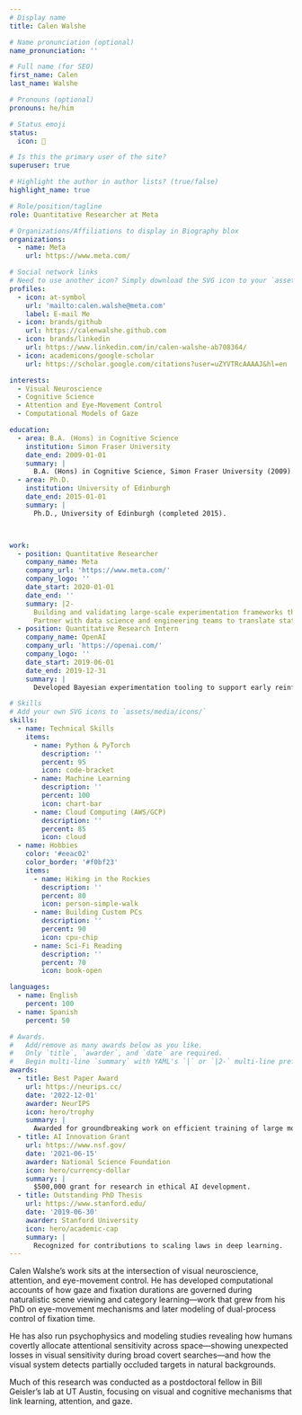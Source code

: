 ```yaml
---
# Display name
title: Calen Walshe

# Name pronunciation (optional)
name_pronunciation: ''

# Full name (for SEO)
first_name: Calen
last_name: Walshe

# Pronouns (optional)
pronouns: he/him

# Status emoji
status:
  icon: 🚀

# Is this the primary user of the site?
superuser: true

# Highlight the author in author lists? (true/false)
highlight_name: true

# Role/position/tagline
role: Quantitative Researcher at Meta

# Organizations/Affiliations to display in Biography blox
organizations:
  - name: Meta
    url: https://www.meta.com/

# Social network links
# Need to use another icon? Simply download the SVG icon to your `assets/media/icons/` folder.
profiles:
  - icon: at-symbol
    url: 'mailto:calen.walshe@meta.com'
    label: E-mail Me
  - icon: brands/github
    url: https://calenwalshe.github.com
  - icon: brands/linkedin
    url: https://www.linkedin.com/in/calen-walshe-ab708364/
  - icon: academicons/google-scholar
    url: https://scholar.google.com/citations?user=uZYVTRcAAAAJ&hl=en

interests:
  - Visual Neuroscience
  - Cognitive Science
  - Attention and Eye-Movement Control
  - Computational Models of Gaze

education:
  - area: B.A. (Hons) in Cognitive Science
    institution: Simon Fraser University
    date_end: 2009-01-01
    summary: |
      B.A. (Hons) in Cognitive Science, Simon Fraser University (2009).
  - area: Ph.D.
    institution: University of Edinburgh
    date_end: 2015-01-01
    summary: |
      Ph.D., University of Edinburgh (completed 2015).



work:
  - position: Quantitative Researcher
    company_name: Meta
    company_url: 'https://www.meta.com/'
    company_logo: ''
    date_start: 2020-01-01
    date_end: ''
    summary: |2-
      Building and validating large-scale experimentation frameworks that guide product strategy across the Meta family of apps.
      Partner with data science and engineering teams to translate statistical insights into measurable impact.
  - position: Quantitative Research Intern
    company_name: OpenAI
    company_url: 'https://openai.com/'
    company_logo: ''
    date_start: 2019-06-01
    date_end: 2019-12-31
    summary: |
      Developed Bayesian experimentation tooling to support early reinforcement learning research initiatives.

# Skills
# Add your own SVG icons to `assets/media/icons/`
skills:
  - name: Technical Skills
    items:
      - name: Python & PyTorch
        description: ''
        percent: 95
        icon: code-bracket
      - name: Machine Learning
        description: ''
        percent: 100
        icon: chart-bar
      - name: Cloud Computing (AWS/GCP)
        description: ''
        percent: 85
        icon: cloud
  - name: Hobbies
    color: '#eeac02'
    color_border: '#f0bf23'
    items:
      - name: Hiking in the Rockies
        description: ''
        percent: 80
        icon: person-simple-walk
      - name: Building Custom PCs
        description: ''
        percent: 90
        icon: cpu-chip
      - name: Sci-Fi Reading
        description: ''
        percent: 70
        icon: book-open

languages:
  - name: English
    percent: 100
  - name: Spanish
    percent: 50

# Awards.
#   Add/remove as many awards below as you like.
#   Only `title`, `awarder`, and `date` are required.
#   Begin multi-line `summary` with YAML's `|` or `|2-` multi-line prefix and indent 2 spaces below.
awards:
  - title: Best Paper Award
    url: https://neurips.cc/
    date: '2022-12-01'
    awarder: NeurIPS
    icon: hero/trophy
    summary: |
      Awarded for groundbreaking work on efficient training of large models.
  - title: AI Innovation Grant
    url: https://www.nsf.gov/
    date: '2021-06-15'
    awarder: National Science Foundation
    icon: hero/currency-dollar
    summary: |
      $500,000 grant for research in ethical AI development.
  - title: Outstanding PhD Thesis
    url: https://www.stanford.edu/
    date: '2019-06-30'
    awarder: Stanford University
    icon: hero/academic-cap
    summary: |
      Recognized for contributions to scaling laws in deep learning.
---
```


Calen Walshe’s work sits at the intersection of visual neuroscience, attention, and eye-movement control. He has developed computational accounts of how gaze and fixation durations are governed during naturalistic scene viewing and category learning—work that grew from his PhD on eye-movement mechanisms and later modeling of dual-process control of fixation time.

He has also run psychophysics and modeling studies revealing how humans covertly allocate attentional sensitivity across space—showing unexpected losses in visual sensitivity during broad covert searches—and how the visual system detects partially occluded targets in natural backgrounds.

Much of this research was conducted as a postdoctoral fellow in Bill Geisler’s lab at UT Austin, focusing on visual and cognitive mechanisms that link learning, attention, and gaze.
